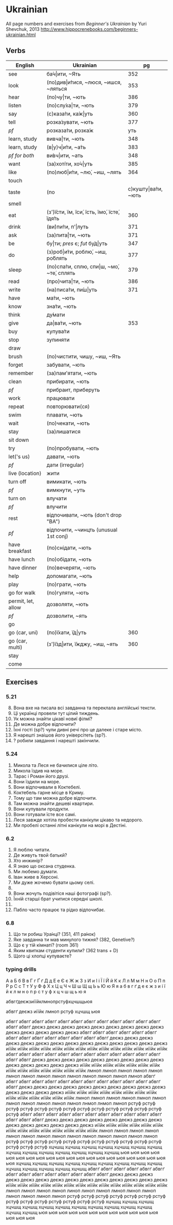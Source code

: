 Ukrainian
=========

All page numbers and exercises from _Beginner's Ukrainian_ by Yuri Shevchuk, 2013
http://www.hippocrenebooks.com/beginners-ukrainian.html

Verbs
-----

| English                 | Ukrainian                                 | pg  |
| ----------------------- | ----------------------------------------- | ----|
| see                     | ба́ч\|ити, ~Ять                            | 352 |
| look                    | (по)див\|и́тися, ~люся, ~ишся, ~ляться     | 353 |
| hear                    | (по)чу́\|ти, ~ють                          | 386 |
| listen                  | (по)слу́ха\|ти, ~ють                       | 379 |
| say                     | (с)каза́ти, ка́ж\|уть                       | 360 |
| tell                    | розка́зувати, ~ють                         | 377 |
| _pf_                    | розказа́ти, розка́ж|уть                     | 377 |
| learn, study            | вивча́\|ти, ~ють                           | 348 |
| learn, study            | (в\|у)ч\|и́ти, ~а́ть                        | 383 |
| _pf for both_           | ви́вч\|ити, ~ать                           | 348 |
| want                    | (за)хоті́ти, хо́ч\|уть                      | 385 |
| like                    | (по)люб\|и́ти, ~лю́, ~иш, ~лять             | 364 |
| touch                   |                                           |     |
| taste                   | (по|с)кушту\|ва́ти, ~ють                   | 363 |
| smell                   |                                           |     |
| eat                     | (з')ї́сти, їм, їси́, їсть, їмо́, їсте́, їдя́ть | 360 |
| drink                   | (ви́)пи́ти, п'\|луть                        | 371 |
| ask                     | (за)пита́\|ти, ~ють                        | 371 |
| be                      | бу́\|ти; _pres_ є; _fut_ бу́д\|уть          | 347 | 
| do                      | (з)роб\|и́ти, роблю́, ~иш, ро́блять          | 377 |
| sleep                   | (по)спа́ти, сплю, спи\|ш, ~мо́, ~те́, сплять | 379 |
| read                    | (про)чита́\|ти, ~ють                       | 386 | 
| write                   | (на)писа́ти, пи́ш\|уть                      | 371 |
| have                    | ма́ти, ~ють
| know                    | зна́ти, ~ють
| think                   | ду́мати
| give                    | да\|ва́ти, ~ють                            | 353 |
| buy                     | купува́ти
| stop                    | зупиняти
| draw                    | 
| brush                   | (по)чистити, чишу, ~иш, ~Ять
| forget                  | забувати, ~ють
| remember                | (за)пам'ятати, ~ють
| clean                   | прибирати, ~ють
| _pf_                    | прибраит, приберуть
| work                    | працювати
| repeat                  | повторювати(ся)
| swim                    | плавати, ~ють
| wait                    | (по)чекати, ~ють
| stay                    | (за)лишатися
| sit down
| try                     | (по)пробувати, ~ють
| let('s us)              | давати, ~ють
| _pf_                    | дати (irregular)
| live (location)         | жити
| turn off                | вимикати, ~ють
| _pf_                    | вимкнути, ~уть
| turn on                 | влучати
| _pf_                    | влучити
| rest                    | відпочивати, ~ють (don't drop "BA")
| _pf_                    | відпочити, ~чинцть (unusual 1st conj)
| have breakfast          | (по)снідати, ~ють
| have lunch              | (по)обідати, ~ють
| have dinner             | (по)вечеряти, ~ють
| help                    | допомагати, ~ють
| play                    | (по)грати, ~ють
| go for walk             | (по)гуляти, ~ють
| permit, let, allow      | дозволяти, ~ють
| _pf_                    | дозволити, ~ять
| go
| go (car, uni)           | (по)ї́хати, ї́д\|уть                        | 360 | 
| go (car, multi)         | (з')ї́зд\|ити, ї́жджу, ~иш, ~ять            | 360 |
| stay
| come

Exercises
---------

### 5.21

8. Вона вхе на писала всі завданна та переклала англійські тексти.
9. Ці українці провели тут цілий тиждень.
10. Ук можна знайти цікавї новиї філмї?
11. Де можна добре відпочити?
12. Їхні гості (sp?) чули дивні речі про це далеке і старе місто.
13. Я нарешті знаішов його універсітеть (sp?).
14. ? робили завдання і нарешті закінчили.

### 5.24

1. Микола та Леся не бачилися ціле літо.
2. Микола їздив на море.
3. Тарас і Роман його друзі.
4. Вони їздили на море.
5. Вони відпочивали в Коктебелі.
6. Коктебель гарне місце в Криму.
7. Тому що там можна добре відпочити.
8. Там можна знайти дешеві квартири.
9. Вони купували продукти.
10. Вони готували їсте все самі.
11. Леся завжде хотіла пробести канікули цікаво та недорого.
12. Ми пробелі останні літні канікули на морі в Дестіні.

### 6.2

1. Я люблю читати.
2. Де живуть твой батькй?
3. Хто инжинір?
4. Я знаю що оксана студенка.
5. Ми любемо думати.
6. Іван живе в Херсоні.
7. Ми дуже жочемо бувати цьому селі.
8.
9. Вони жочуть подівітіся наші фотографі (sp?).
10. Їхній старші брат учитися середні школі.
11.
12. Пабло часто працює та рідко відпочибає.

### 6.8

1. Що ти робиш Ура́нці? (351, 411 ра́нок)
2. Яке завданна ти мав минулого тижня? (382, Genetive?)
3. Що є у тій кімнаті? (room 361)
4. Яким квиткам студенти купили? (362 trans + D)
5. Щого ці хлопці купуваєте?

### typing drills

А а Б б В в Г г Ґ ґ Д д Е е Є є Ж ж З з И и І і Ї ї Й й К к Л л М м Н н О о П п Р р С с Т т У у Ф ф Х х Ц ц Ч ч Ш ш Щ щ Ь ь Ю ю Я я
а б в г ґ д е є ж з и і ї й к л м н о п р с т у ф х ц ч ш щ ь ю я

абвгґдеєжзиіїйклмнопрстуфхцчшщьюя

абвгґ деєжз иіїйк лмноп рстуф хцчшщ ьюя

абвгґ абвгґ абвгґ абвгґ абвгґ абвгґ абвгґ абвгґ абвгґ абвгґ абвгґ абвгґ абвгґ абвгґ
деєжз деєжз деєжз деєжз деєжз деєжз деєжз деєжз деєжз деєжз деєжз деєжз деєжз деєжз
абвгґ абвгґ абвгґ абвгґ абвгґ абвгґ абвгґ абвгґ абвгґ абвгґ абвгґ абвгґ абвгґ абвгґ
деєжз деєжз деєжз деєжз деєжз деєжз деєжз деєжз деєжз деєжз деєжз деєжз деєжз деєжз
иіїйк иіїйк иіїйк иіїйк иіїйк иіїйк иіїйк иіїйк иіїйк иіїйк иіїйк иіїйк иіїйк иіїйк
абвгґ абвгґ абвгґ абвгґ абвгґ абвгґ абвгґ абвгґ абвгґ абвгґ абвгґ абвгґ абвгґ абвгґ
деєжз деєжз деєжз деєжз деєжз деєжз деєжз деєжз деєжз деєжз деєжз деєжз деєжз деєжз
иіїйк иіїйк иіїйк иіїйк иіїйк иіїйк иіїйк иіїйк иіїйк иіїйк иіїйк иіїйк иіїйк иіїйк
лмноп лмноп лмноп лмноп лмноп лмноп лмноп лмноп лмноп лмноп лмноп лмноп лмноп лмноп
абвгґ абвгґ абвгґ абвгґ абвгґ абвгґ абвгґ абвгґ абвгґ абвгґ абвгґ абвгґ абвгґ абвгґ
деєжз деєжз деєжз деєжз деєжз деєжз деєжз деєжз деєжз дєежз деєжз деєжз деєжз деєжз
иіїйк иіїйк иіїйк иіїйк иіїйк иіїйк иіїйк иіїйк иіїйк иіїйк иіїйк иіїйк иіїйк иіїйк
лмноп лмноп лмноп лмноп лмноп лмноп лмноп лмноп лмноп лмноп лмноп лнмоп лнмоп лмноп
рстуф рстуф рстуф рстуф рстуф рстуф рстуф рстуф рстуф рстуф рстуф рстуф рстуф рстуф
абвгґ абвгґ абвгґ абвгґ абвгґ абвгґ абвгґ абвгґ абвгґ абвгґ абвгґ абвгґ абвгґ абвгґ
деєжз деєжз деєжз деєжз деєжз деєжз деєжз деєжз деєжз деєжз деєжз деєжз деєжз деєжз
иіїйк иіїйк иіїйк иіїйк иіїйк иіїйк иіїйк иіїйк иіїйк иіїйк иіїйк иіїйк иіїйк иіїйк
лмноп лмноп лмноп лмноп лмноп лмноп лмноп лмноп лмноп лмноп лмноп лмноп лмноп лмноп
рстуф рстуф рстуф рстуф рстуф рстуф рстуф рстуф рстуф рстуф рстуф рстуф рстуф рстуф
хцчшщ хцчшщ хцчшщ хцчшщ хцчшщ хцчшщ хцчшщ хцчшщ хцчшщ хцчшщ хцчшщ хцчшщ хцчшщ хцчшщ
ьюя ьюя ьюя ьюя ьюя ьюя ьюя ьюя ьюя ьюя ьюя ьюя ьюя ьюя ьюя ьюя ьюя ьюя ьюя ьюя ьюя
хцчшщ хцчшщ хцчшщ хцчшщ хцчшщ хцчшщ хцчшщ хцчшщ хцчшщ хцчшщ хцчшщ хцчшщ хцчшщ хцчшщ
абвгґ абвгґ абвгґ абвгґ абвгґ абвгґ абвгґ абвгґ абвгґ абвгґ абвгґ абвгґ абвгґ абвгґ
деєжз деєжз деєжз деєжз деєжз деєжз деєжз деєжз деєжз деєжз деєжз деєжз деєжз деєжз
иіїйк иіїйк иіїйк иіїйк иіїйк иіїйк иіїйк иіїйк иіїйк иіїйк иіїйк иіїйк иіїйк иіїйк
лмноп лмноп лмноп лмноп линоп линоп лмноп лмноп лмноп лмноп лмноп лмноп лмноп лмноп
рстуф рстуф рстуф рстуф рстуф рстуф рстуф рстуф рстуф рстуф рстуф рстуф рстуф рстуф
хцчшщ хцчшщ хцчшщ хцчшщ хцчшщ хцчшщ хцчшщ хцчшщ хцчшщ хцчшщ хцчшщ хцчшщ хцчшщ хцчшщ
ьюя ьюя ьюя ьюя ьюя ьюя ьюя ьюя ьюя ьюя ьюя ьюя ьюя ьюя ьюя
